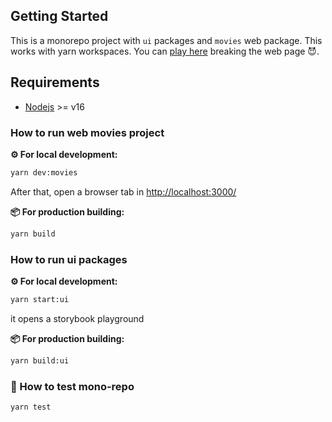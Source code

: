 ## Getting Started
This is a monorepo project with `ui` packages and `movies` web package.
This works with yarn workspaces.
You can [play here](https://unknown.vercel.app/) breaking the web page 😈.

## Requirements
- [Nodejs](https://nodejs.org/en/download/) >= v16

### How to run web movies project
**⚙️ For local development:**
```bash
yarn dev:movies
```
After that, open a browser tab in [http://localhost:3000/](http://localhost:3000/)

**📦 For production building:**
```bash
yarn build
```

### How to run ui packages
**⚙️ For local development:**
```bash
yarn start:ui
```
it opens a storybook playground

**📦 For production building:**
```bash
yarn build:ui
```

### 🧪 How to test mono-repo
```bash
yarn test
```
